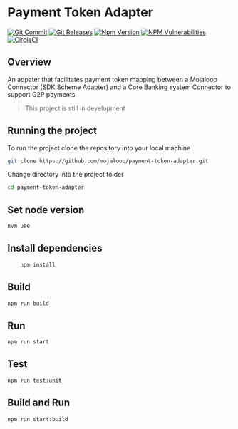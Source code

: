 # Payment Token Adapter

[![Git Commit](https://img.shields.io/github/last-commit/mojaloop/fx-converter-template.svg?style=flat)](https://github.com/mojaloop/fx-converter-template/commits/master)
[![Git Releases](https://img.shields.io/github/release/mojaloop/fx-converter-template.svg?style=flat)](https://github.com/mojaloop/fx-converter-template/releases)
[![Npm Version](https://img.shields.io/npm/v/@mojaloop/fx-converter-template.svg?style=flat)](https://www.npmjs.com/package/@mojaloop/fx-converter-template)
[![NPM Vulnerabilities](https://img.shields.io/snyk/vulnerabilities/npm/@mojaloop/fx-converter-template.svg?style=flat)](https://www.npmjs.com/package/@mojaloop/fx-converter-template)
[![CircleCI](https://circleci.com/gh/mojaloop/fx-converter-template.svg?style=svg)](https://circleci.com/gh/mojaloop/fx-converter-template)

## Overview
An adpater that facilitates payment token mapping between a Mojaloop Connector (SDK Scheme Adapter) and a  Core Banking system Connector to support G2P payments

> This project is still in development

## Running the project

To run the project clone the repository into your local machine 

```bash
git clone https://github.com/mojaloop/payment-token-adapter.git
```


Change directory into the project folder

```bash
cd payment-token-adapter
```

## Set node version

```bash
nvm use
```

## Install dependencies

```bash
    npm install
```

## Build 
```bash
npm run build
```

## Run 
```bash
npm run start
```

## Test
```bash
npm run test:unit
```

## Build and Run
```bash
npm run start:build
```
